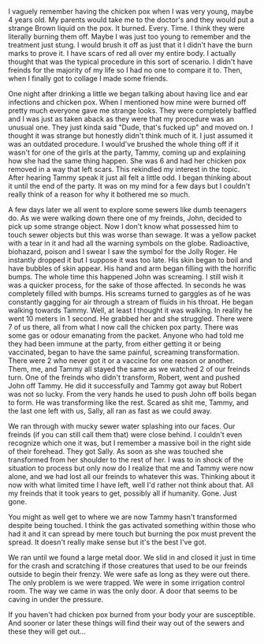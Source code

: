 I vaguely remember having the chicken pox when I was very young, maybe 4 years old. My parents would take me to the doctor's and they would put a strange Brown liquid on the pox. It burned. Every. Time. I think they were literally burning them off. Maybe I was just too young to remember and the treatment just stung. I would brush it off as just that it I didn't have the burn marks to prove it. I have scars of red all over my entire body. I actually thought that was the typical procedure in this sort of scenario. I didn't have freinds for the majority of my life so I had no one to compare it to. Then, when I finally got to collage I made some friends.

One night after drinking a little we began talking about having lice and ear infections and chicken pox.  When I mentioned how mine were burned off pretty much everyone gave me strange looks. They were completely baffled and I was just as taken aback as they were that my procedure was an unusual one. They just kinda said "Dude, that's fucked up" and moved on. I thought it was strange but honestly didn't think much of it. I just assumed it was an outdated procedure. I would've brushed the whole thing off if it wasn't for one of the girls at the party, Tammy, coming up and explaining how she had the same thing happen. She was 6 and had her chicken pox removed in a way that left scars. This rekindled my interest in the topic. After hearing Tammy speak it just all felt a little odd. I began thinking about it until the end of the party. It was on my mind for a few days but I couldn't really think of a reason for why it bothered me so much.

A few days later we all went to explore some sewers like dumb teenagers do. As we were walking down there one of my freinds, John, decided to pick up some strange object. Now I don't know what possessed him to touch sewer objects but this was worse than sewage. It was a yellow packet with a tear in it and had all the warning symbols on the globe. Radioactive, biohazard, poison and I swear I saw the symbol for the Jolly Roger. He instantly dropped it but I suppose it was too late. His skin began to boil and have bubbles of skin appear. His hand and arm began filling with the horrific bumps. The whole time this happened John was screaming. I still wish it was a quicker process, for the sake of those affected. In seconds he was completely filled with bumps. His screams turned to garggles as of he was constantly gagging for air through a stream of fluids in his throat. He began walking towards Tammy. Well, at least I thought it was walking. In reality he went 10 meters in 1 second. He grabbed her and she struggled. There were 7 of us there, all from what I now call the chicken pox party. There was some gas or odour emanating from the packet. Anyone who had told me they had been immune at the party, from either getting it or being vaccinated, began to have the same painful, screaming transformation. There were 2 who never got it or a vaccine for one reason or another. Them, me, and Tammy all stayed the same as we watched 2 of our freinds turn. One of the freinds who didn't transform, Robert, went and pushed John off Tammy. He did it successfully and Tammy got away but Robert was not so lucky. From the very hands he used to push John off boils began to form. He was transforming like the rest. Scared as shit me, Tammy, and the last one left with us, Sally, all ran as fast as we could away.

We ran through with mucky sewer water splashing into our faces. Our freinds (if you can still call them that) were close behind. I couldn't even recognize which one it was, but I remember a massive boil in the right side of their forehead. They got Sally. As soon as she was touched she transformed from her shoulder to the rest of her. I was to in shock of the situation to process but only now do I realize that me and Tammy were now alone, and we had lost all our freinds to whatever this was. Thinking about it now with what limited time I have left, well I'd rather not think about that. All my freinds that it took years to get, possibly all if humanity. Gone. Just gone.

You might as well get to where we are now Tammy hasn't transformed despite being touched. I think the gas activated something within those who had it and it can spread by mere touch but burning the pox must prevent the spread. It doesn't really make sense but it's the best I've got.

We ran until we found a large metal door. We slid in and closed it just in time for the crash and scratching if those creatures that used to be our freinds outside to begin their frenzy. We were safe as long as they were out there. The only problem is we were trapped. We were in some irrigation control room. The way we came in was the only door. A door that seems to be caving in under the pressure.

If you haven't had chicken pox burned from your body your are susceptible. And sooner or later these things will find their way out of the sewers and these they will get out...